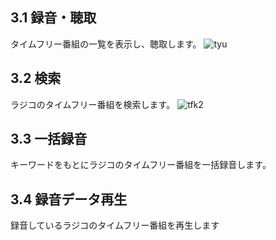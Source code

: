 ## 3.1 録音・聴取   
タイムフリー番組の一覧を表示し、聴取します。
![tyu](https://github.com/user-attachments/assets/fe7c806f-df3d-4549-8032-bb2424aafe75)

## 3.2 検索  
ラジコのタイムフリー番組を検索します。 
![tfk2](https://github.com/user-attachments/assets/37ff63aa-f952-4ad5-855d-7066f2343d35)

## 3.3 一括録音     
キーワードをもとにラジコのタイムフリー番組を一括録音します。
## 3.4 録音データ再生  
録音しているラジコのタイムフリー番組を再生します
